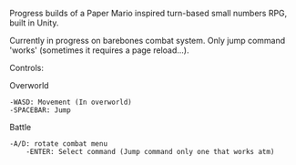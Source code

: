 Progress builds of a Paper Mario inspired turn-based small numbers RPG, built in Unity.

Currently in progress on barebones combat system. Only jump command 'works' (sometimes it requires a page reload...).

Controls:
    
Overworld

    -WASD: Movement (In overworld)
    -SPACEBAR: Jump

Battle

    -A/D: rotate combat menu
        -ENTER: Select command (Jump command only one that works atm)

